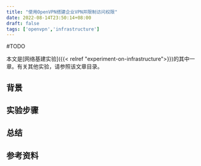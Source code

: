 ```yaml
---
title: "使用OpenVPN搭建企业VPN并限制访问权限"
date: 2022-08-14T23:50:14+08:00
draft: false
tags: ['openvpn','infrastructure']
---
```


#TODO

本文是[网络基建实验]({{< relref "experiment-on-infrastructure">}})的其中一章。有关其他实验，请参照该文章目录。

<!--more-->

## 背景

## 实验步骤

## 总结

## 参考资料